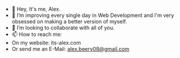 - 👋 Hey, It's me, Alex.
- 🌱 I’m improving every single day in Web Development and I'm very obsessed on making a better version of myself.
- 💞️ I’m looking to collaborate with all of you.
- 📫 How to reach me: 
- On my website: its-alex.com
- Or send me an E-Mail: alex.beery08@gmail.com
